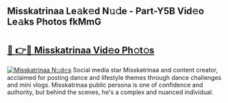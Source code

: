 ## Misskatrinaa Le𝚊k𝚎d N𝚞𝚍e - Part-Y5B Vid𝚎o Le𝚊ks Photos fkMmG

# <h2><a href="http://fbfrl9.evod.top/?m=Misskatrinaa">🔗 👉🔴 Misskatrinaa Vid𝚎o Ph𝚘t𝚘s</a></h2>

[![Misskatrinaa N𝚞d𝚎s](https://i.imgur.com/8V9OHl7.gif)](http://fbfrl9.evod.top/?m=Misskatrinaa)
Social media star Misskatrinaa and content creator, acclaimed for posting dance and lifestyle themes through dance challenges and mini vlogs. Misskatrinaa public persona is one of confidence and authority, but behind the scenes, he's a complex and nuanced individual. 

